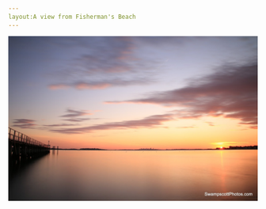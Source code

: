 ```yaml
---
layout:A view from Fisherman's Beach
---
```


![A view from Fisherman's Beach](/img/fisherman-beach.jpg)
